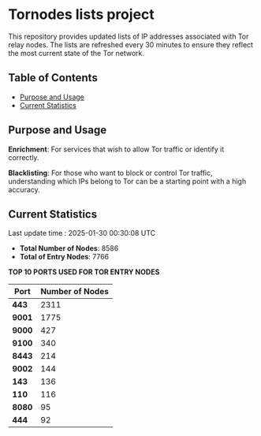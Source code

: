 # Tornodes lists project

This repository provides updated lists of IP addresses associated with Tor relay nodes. The lists are refreshed every 30 minutes to ensure they reflect the most current state of the Tor network.

## Table of Contents

- [Purpose and Usage](#purpose-and-usage)
- [Current Statistics](#current-statistics)


## Purpose and Usage

**Enrichment**: For services that wish to allow Tor traffic or identify it correctly.

**Blacklisting**: For those who want to block or control Tor traffic, understanding which IPs belong to Tor can be a starting point with a high accuracy.

## Current Statistics

Last update time : 2025-01-30 00:30:08 UTC

- **Total Number of Nodes**: 8586
- **Total of Entry Nodes**: 7766

**TOP 10 PORTS USED FOR TOR ENTRY NODES**

| **Port** | **Number of Nodes** |
|------|-----------------|
| **443**   | 2311  |
| **9001**   | 1775  |
| **9000**   | 427  |
| **9100**   | 340  |
| **8443**   | 214  |
| **9002**   | 144  |
| **143**   | 136  |
| **110**   | 116  |
| **8080**   | 95  |
| **444**   | 92  |

